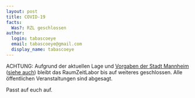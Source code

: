 ```yaml
---
layout: post
title: COVID-19
facts:
  Was?: RZL geschlossen
author:
  login: tabascoeye
  email: tabascoeye@gmail.com
  display_name: tabascoeye
---
```


ACHTUNG:
Aufgrund der aktuellen Lage und [Vorgaben der Stadt Mannheim](https://www.mannheim.de/de/nachrichten/aktuelle-informationen) ([siehe auch](https://www.mannheim.de/de/node/143510)) bleibt das RaumZeitLabor bis auf weiteres geschlossen.
Alle öffentlichen Veranstaltungen sind abgesagt.

Passt auf euch auf.
